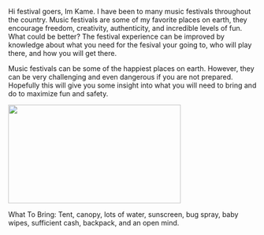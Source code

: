 Hi festival goers, Im Kame. I have been to many music festivals throughout the country. Music festivals are some of my favorite places on earth, they encourage freedom, creativity, authenticity, and incredible levels of fun. What could be better? The festival experience can be improved by knowledge about what you need for the fesival your going to, who will play there, and how you will get there.

Music festivals can be some of the happiest places on earth. However, they can be very challenging and even dangerous if you are not prepared. Hopefully this will give you some insight into what you will need to bring and do to maximize fun and safety.

<a href="https://d1a3f4spazzrp4.cloudfront.net/chameleon/cms/uploads/2017/3/1/1488384946-ultra.jpg" target="_blank"><img src="https://d1a3f4spazzrp4.cloudfront.net/chameleon/cms/uploads/2017/3/1/1488384946-ultra.jpg" alt=""                    style="width:350px;height:200px;"></a>

What To Bring: 
Tent, canopy, lots of water, sunscreen, bug spray, baby wipes, sufficient cash, backpack, and an open mind.
